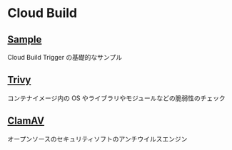 # Cloud Build

## [Sample](./sample)

Cloud Build Trigger の基礎的なサンプル

## [Trivy](./trivy)

コンテナイメージ内の OS やライブラリやモジュールなどの脆弱性のチェック

## [ClamAV](./clamav)

オープンソースのセキュリティソフトのアンチウイルスエンジン
